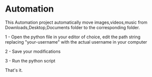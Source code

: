 # Automation

This Automation project automatically move images,videos,music from Downloads,Desktop,Documents folder to the corresponding folder.


1 - Open the python file in your editor of choice, edit the path string replacing "your-username" with the actual username in your computer

2 - Save your modifications

3 - Run the python script

That's it.
